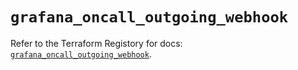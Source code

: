 # `grafana_oncall_outgoing_webhook`

Refer to the Terraform Registory for docs: [`grafana_oncall_outgoing_webhook`](https://registry.terraform.io/providers/grafana/grafana/3.16.0/docs/resources/oncall_outgoing_webhook).
